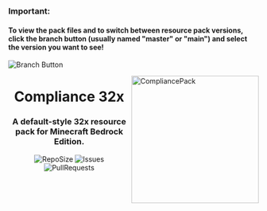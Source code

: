 ### Important:
#### To view the pack files and to switch between resource pack versions, click the branch button (usually named "master" or "main") and select the version you want to see!
![Branch Button](https://i.imgur.com/meBP6N8.png)

<img src="https://i.imgur.com/SJBTkKF.png" alt="CompliancePack" align="right" height="256px">
<div align="center">
  <h1>Compliance 32x</h1>
  <h3>A default-style 32x resource pack for Minecraft Bedrock Edition.</h3>

![RepoSize](https://img.shields.io/github/repo-size/Compliance-Resource-Pack/Compliance-Bedrock-32x)
![Issues](https://img.shields.io/github/issues/Compliance-Resource-Pack/Compliance-Bedrock-32x)
![PullRequests](https://img.shields.io/github/issues-pr/Compliance-Resource-Pack/Compliance-Bedrock-32x)
</div>
